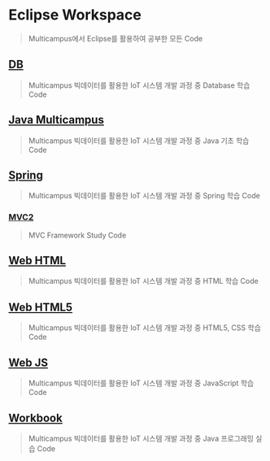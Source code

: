 # Eclipse Workspace

>  Multicampus에서 Eclipse를 활용하여 공부한 모든 Code

## [DB](./DB)

> Multicampus 빅데이터를 활용한 IoT 시스템 개발 과정 중 Database 학습 Code

## [Java Multicampus](./Java_Multicampus)

> Multicampus 빅데이터를 활용한 IoT 시스템 개발 과정 중 Java 기초 학습 Code

## [Spring](./Spring)

> Multicampus 빅데이터를 활용한 IoT 시스템 개발 과정 중 Spring 학습 Code

### [MVC2](./mvc2)

> MVC Framework Study Code

## [Web HTML](./Web_HTML)

> Multicampus 빅데이터를 활용한 IoT 시스템 개발 과정 중 HTML 학습 Code

## [Web HTML5](./Web02_HTML5)

> Multicampus 빅데이터를 활용한 IoT 시스템 개발 과정 중 HTML5, CSS 학습 Code

## [Web JS](./Web03_JS)

> Multicampus 빅데이터를 활용한 IoT 시스템 개발 과정 중 JavaScript 학습 Code

## [Workbook](./Workbook)

> Multicampus 빅데이터를 활용한 IoT 시스템 개발 과정 중 Java 프로그래밍 실습 Code
